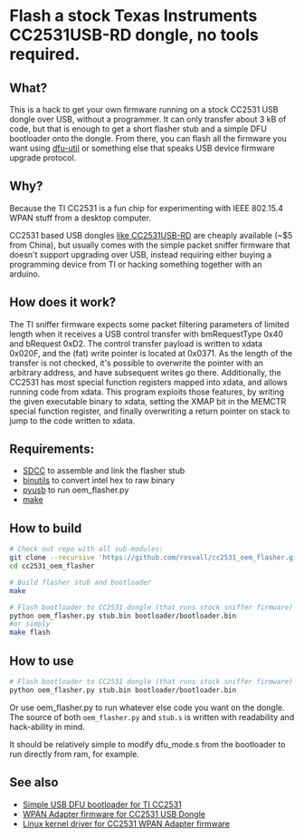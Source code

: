 # Flash a stock Texas Instruments CC2531USB-RD dongle, no tools required.

## What?
This is a hack to get your own firmware running on a stock CC2531 USB dongle over USB, without a programmer.
It can only transfer about 3 kB of code, but that is enough to get a short flasher stub and a simple DFU bootloader onto the dongle. From there, you can flash all the firmware you want using [dfu-util](https://sourceforge.net/projects/dfu-util/) or something else that speaks USB device firmware upgrade protocol.

## Why?
Because the TI CC2531 is a fun chip for experimenting with IEEE 802.15.4 WPAN stuff from a desktop computer.

CC2531 based USB dongles [like CC2531USB-RD](https://www.ti.com/tool/CC2531USB-RD) are cheaply available (~$5 from China), but usually comes with the simple packet sniffer firmware that doesn't support upgrading over USB, instead requiring either buying a programming device from TI or hacking something together with an arduino.

## How does it work?
The TI sniffer firmware expects some packet filtering parameters of limited length when it receives a USB control transfer with bmRequestType 0x40 and bRequest 0xD2.
The control transfer payload is written to xdata 0x020F, and the (fat) write pointer is located at 0x0371. As the length of the transfer is not checked, it's possible to overwrite the pointer with an arbitrary address, and have subsequent writes go there.
Additionally, the CC2531 has most special function registers mapped into xdata, and allows running code from xdata. This program exploits those features, by writing the given executable binary to xdata, setting the XMAP bit in the MEMCTR special function register, and finally overwriting a return pointer on stack to
jump to the code written to xdata.

## Requirements:
- [SDCC](https://sourceforge.net/projects/sdcc/) to assemble and link the flasher stub
- [binutils](https://www.gnu.org/software/binutils/) to convert intel hex to raw binary
- [pyusb](https://github.com/pyusb/pyusb) to run oem_flasher.py
- [make](https://www.gnu.org/software/make/)

## How to build
```sh
# Check out repo with all sub-modules:
git clone --recursive 'https://github.com/rosvall/cc2531_oem_flasher.git' 
cd cc2531_oem_flasher

# Build flasher stub and bootloader
make

# Flash bootloader to CC2531 dongle (that runs stock sniffer firmware)
python oem_flasher.py stub.bin bootloader/bootloader.bin
#or simply
make flash
```

## How to use
```sh
# Flash bootloader to CC2531 dongle (that runs stock sniffer firmware)
python oem_flasher.py stub.bin bootloader/bootloader.bin
```

Or use oem_flasher.py to run whatever else code you want on the dongle. The source of both `oem_flasher.py` and `stub.s` is written with readability and hack-ability in mind.

It should be relatively simple to modify dfu_mode.s from the bootloader to run directly from ram, for example.


## See also
 - [Simple USB DFU bootloader for TI CC2531](https://github.com/rosvall/cc2531_bootloader)
 - [WPAN Adapter firmware for CC2531 USB Dongle](https://github.com/rosvall/cc2531_usb_wpan_adapter)
 - [Linux kernel driver for CC2531 WPAN Adapter firmware](https://github.com/rosvall/cc2531_linux)
